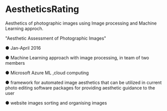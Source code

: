# AestheticsRating
Aesthetics of photographic images using Image processing and Machine Learning approch.

"Aesthetic Assessment of Photographic Images"

● Jan-April 2016 

● Machine Learning approach with image processing, in team of two members

● Microsoft Azure ML ,cloud computing 

● framework for automated image aesthetics that can be utilized in current photo editing software packages for providing aesthetic guidance to the user

● website images sorting and organising images
